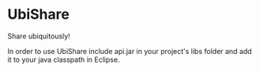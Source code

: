 UbiShare
========

Share ubiquitously!

In order to use UbiShare include api.jar in your project's libs folder and add it to your java classpath in Eclipse.